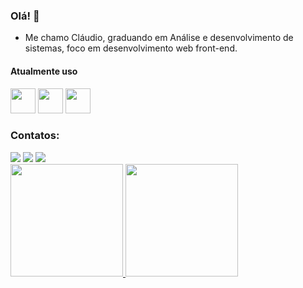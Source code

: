 ### Olá!  👋

- Me chamo Cláudio, graduando em Análise e desenvolvimento de sistemas, foco em desenvolvimento web front-end.

#### Atualmente uso
<div>
<img src="https://cdn.jsdelivr.net/gh/devicons/devicon/icons/css3/css3-original.svg" width="40" height="40"/>
<img src="https://cdn.jsdelivr.net/gh/devicons/devicon/icons/html5/html5-original.svg" width="40" height="40"/> 
<img src="https://cdn.jsdelivr.net/gh/devicons/devicon/icons/javascript/javascript-original.svg" width="40" height="40"/>  
</div>

### Contatos:

<div>
<a href="https://instagram.com/claudiopjfilho" target="_blank"><img src="https://img.shields.io/badge/-Instagram-%23E4405F?style=for-the-badge&logo=instagram&logoColor=white" target="_blank"></a>
  <a href = "claudiopjfilho85@gmail.com"><img src="https://img.shields.io/badge/Gmail-D14836?style=for-the-badge&logo=gmail&logoColor=white" target="_blank"></a>
<a href="https://www.linkedin.com/in/cl%C3%A1udio-filho-45617a1a0/" target="_blank"><img src="https://img.shields.io/badge/-LinkedIn-%230077B5?style=for-the-badge&logo=linkedin&logoColor=white" target="_blank"></a>   
</div>

<div style="display: flex; flex-direction:row;">
<a href="https://github.com/claudiopjfilho">

<img height="180em" src="https://github-readme-stats.vercel.app/api?username=claudiopjfilho&show_icons=true&theme=dracula&include_all_commits=true&count_private=true"/>
<img height="180em" src="https://github-readme-stats.vercel.app/api/top-langs/?username=claudiopjfilho&layout=compact&langs_count=7&theme=dracula"/>
</div>
